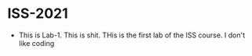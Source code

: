 # ISS-2021
* This is Lab-1.
This is shit.
THis is the first lab of the ISS course.
I don't like coding
